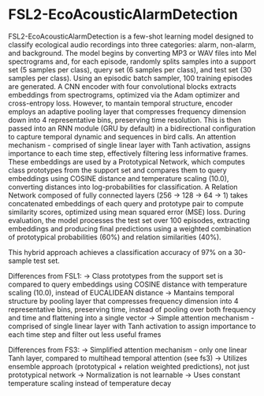 # FSL2-EcoAcousticAlarmDetection

FSL2-EcoAcousticAlarmDetection is a few-shot learning model designed to classify ecological audio recordings into three categories: alarm, non-alarm, and background. The model begins by converting MP3 or WAV files into Mel spectrograms and, for each episode, randomly splits samples into a support set (5 samples per class), query set (6 samples per class), and test set (30 samples per class). Using an episodic batch sampler, 100 training episodes are generated. A CNN encoder with four convolutional blocks extracts embeddings from spectrograms, optimized via the Adam optimizer and cross-entropy loss. However, to mantain temporal structure, encoder employs an adaptive pooling layer that compresses frequency dimension down into 4 representative bins, preserving time resolution. This is then passed into an RNN module (GRU by default) in a bidirectional configuration to capture temporal dynamic and sequences in bird calls. An attention mechanism - comprised of single linear layer with Tanh activation, assigns importance to each time step, effectively filtering less informative frames. These embeddings are used by a Prototypical Network, which computes class prototypes from the support set and compares them to query embeddings using COSINE distance and temperature scaling (10.0), converting distances into log-probabilities for classification. A Relation Network composed of fully connected layers (256 -> 128 -> 64 -> 1) takes concatenated embeddings of each query and prototype pair to compute similarity scores, optimized using mean squared error (MSE) loss. During evaluation, the model processes the test set over 100 episodes, extracting embeddings and producing final predictions using a weighted combination of prototypical probabilities (60%) and relation similarities (40%).

This hybrid approach achieves a classification accuracy of 97% on a 30-sample test set.

Differences from FSL1:
-> Class prototypes from the support set is compared to query embeddings using COSINE distance with temperature scaling (10.0), instead of EUCALIDEAN distance
-> Mantains temporal structure by pooling layer that compresses frequency dimension into 4 representative bins, preserving time, instead of pooling over both frequency and time and flattening into a single vector
-> Simple attention mechanism - comprised of single linear layer with Tanh activation to assign importance to each time step and filter out less useful frames

Differences from FS3:
-> Simplified attention mechanism - only one linear Tanh layer, compared to multihead temporal attention (see fs3)
-> Utilizes ensemble approach (prototypical + relation weighted predictions), not just prototypical network
-> Normalization is not learnable
-> Uses constant temperature scaling instead of temperature decay
